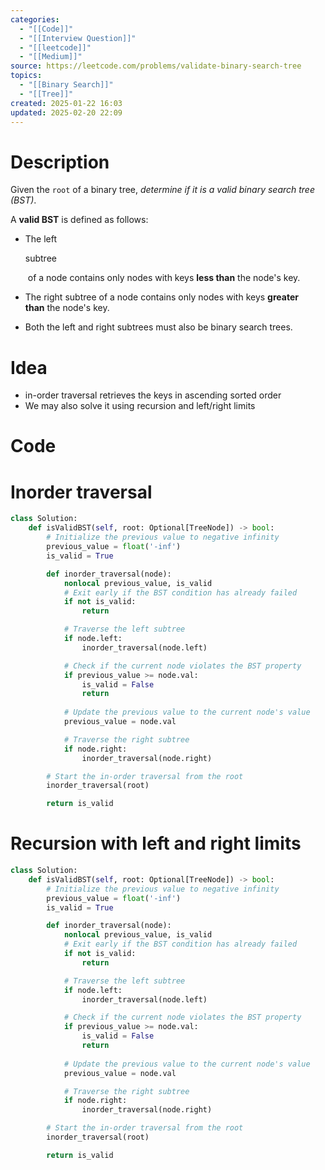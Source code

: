 ```yaml
---
categories:
  - "[[Code]]"
  - "[[Interview Question]]"
  - "[[leetcode]]"
  - "[[Medium]]"
source: https://leetcode.com/problems/validate-binary-search-tree
topics:
  - "[[Binary Search]]"
  - "[[Tree]]"
created: 2025-01-22 16:03
updated: 2025-02-20 22:09
---
```

# Description
Given the `root` of a binary tree, _determine if it is a valid binary search tree (BST)_.

A **valid BST** is defined as follows:

- The left 
    
    subtree
    
     of a node contains only nodes with keys **less than** the node's key.
- The right subtree of a node contains only nodes with keys **greater than** the node's key.
- Both the left and right subtrees must also be binary search trees.

# Idea 
-  in-order traversal retrieves the keys in ascending sorted order
- We may also solve it using recursion and left/right limits

# Code
# Inorder traversal
```python
class Solution:
    def isValidBST(self, root: Optional[TreeNode]) -> bool:
        # Initialize the previous value to negative infinity
        previous_value = float('-inf')
        is_valid = True

        def inorder_traversal(node):
            nonlocal previous_value, is_valid
            # Exit early if the BST condition has already failed
            if not is_valid:
                return

            # Traverse the left subtree
            if node.left:
                inorder_traversal(node.left)

            # Check if the current node violates the BST property
            if previous_value >= node.val:
                is_valid = False
                return
                
            # Update the previous value to the current node's value
            previous_value = node.val

            # Traverse the right subtree
            if node.right:
                inorder_traversal(node.right)

        # Start the in-order traversal from the root
        inorder_traversal(root)

        return is_valid
```

# Recursion with left and right limits
```python
class Solution:
    def isValidBST(self, root: Optional[TreeNode]) -> bool:
        # Initialize the previous value to negative infinity
        previous_value = float('-inf')
        is_valid = True

        def inorder_traversal(node):
            nonlocal previous_value, is_valid
            # Exit early if the BST condition has already failed
            if not is_valid:
                return

            # Traverse the left subtree
            if node.left:
                inorder_traversal(node.left)

            # Check if the current node violates the BST property
            if previous_value >= node.val:
                is_valid = False
                return
                
            # Update the previous value to the current node's value
            previous_value = node.val

            # Traverse the right subtree
            if node.right:
                inorder_traversal(node.right)

        # Start the in-order traversal from the root
        inorder_traversal(root)

        return is_valid
```